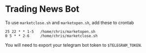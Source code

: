 # Trading News Bot

To use `marketclose.sh` and `marketopen.sh`, add these to crontab

```
25 22 * * 1-5   /home/chris/marketopen.sh
0 5 * * 2-6     /home/chris/marketclose.sh
```

You will need to export your telegram bot token to `$TELEGRAM_TOKEN`.
